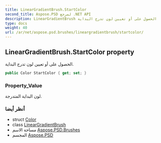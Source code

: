 ```yaml
---
title: LinearGradientBrush.StartColor
second_title: Aspose.PSD لمرجع .NET API
description: LinearGradientBrush ملكية. الحصول على أو تعيين لون تدرج البداية.
type: docs
weight: 40
url: /ar/net/aspose.psd.brushes/lineargradientbrush/startcolor/
---
```

## LinearGradientBrush.StartColor property

الحصول على أو تعيين لون تدرج البداية.

```csharp
public Color StartColor { get; set; }
```

### Property_Value

لون البداية المتدرجة.

### أنظر أيضا

* struct [Color](../../../aspose.psd/color/)
* class [LinearGradientBrush](../)
* مساحة الاسم [Aspose.PSD.Brushes](../../lineargradientbrush/)
* المجسم [Aspose.PSD](../../../)


